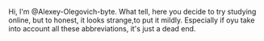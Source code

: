 Hi, l'm @Alexey-Olegovich-byte.
What tell, here you decide to try studying online, 
but to honest, it looks strange,to put it mildly.
Especially if oyu take into account all these
abbreviations, it's just a dead end.
<!---
Alexey-Olegovich-byte/Alexey-Olegovich-byte is a ✨ special ✨ repository because its `README.md` (this file) appears on your GitHub profile.
You can click the Preview link to take a look at your changes.
--->

